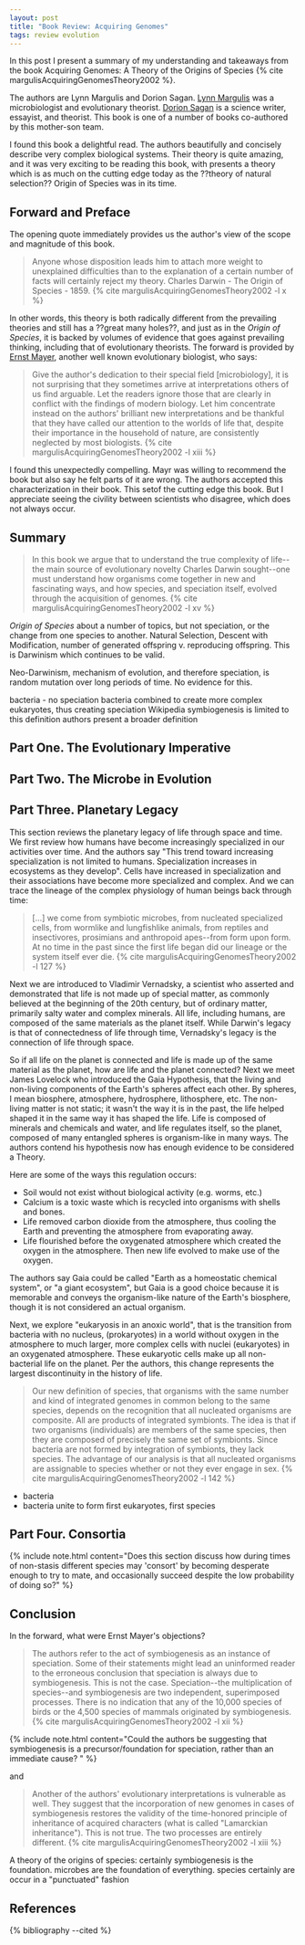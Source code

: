 ```yaml
---
layout: post
title: "Book Review: Acquiring Genomes"
tags: review evolution
---
```


In this post I present a summary of my understanding and takeaways from the book Acquiring Genomes: A Theory of the Origins of Species {% cite margulisAcquiringGenomesTheory2002 %}.

The authors are Lynn Margulis and Dorion Sagan. [Lynn Margulis](https://en.wikipedia.org/wiki/Lynn_Margulis) was a microbiologist and evolutionary theorist. [Dorion Sagan](https://en.wikipedia.org/wiki/Dorion_Sagan) is a science writer, essayist, and theorist. This book is one of a number of books co-authored by this mother-son team.

I found this book a delightful read. The authors beautifully and concisely describe very complex biological systems. Their theory is quite amazing, and it was very exciting to be reading this book, with presents a theory which is as much on the cutting edge today as the ??theory of natural selection?? Origin of Species was in its time.

## Forward and Preface

The opening quote immediately provides us the author's view of the scope and magnitude of this book.

> Anyone whose disposition leads him to attach more weight to unexplained difficulties than to the explanation of a certain number of facts will certainly reject my theory. Charles Darwin - The Origin of Species - 1859. {% cite margulisAcquiringGenomesTheory2002 -l x %}

In other words, this theory is both radically different from the prevailing theories and still has a ??great many holes??, and just as in the *Origin of Species*, it is backed by volumes of evidence that goes against prevailing thinking, including that of evolutionary theorists. The forward is provided by [Ernst Mayer](https://en.wikipedia.org/wiki/Ernst_Mayr), another well known evolutionary biologist, who says:

> Give the author's dedication to their special field \[microbiology], it is not surprising that they sometimes arrive at interpretations others of us find arguable. Let the readers ignore those that are clearly in conflict with the findings of modern biology. Let him concentrate instead on the authors' brilliant new interpretations and be thankful that they have called our attention to the worlds of life that, despite their importance in the household of nature, are consistently neglected by most biologists. {% cite margulisAcquiringGenomesTheory2002 -l xiii %}

I found this unexpectedly compelling. Mayr was willing to recommend the book but also say he felt parts of it are wrong. The authors accepted this characterization in their book. This setof the cutting edge this book. But I appreciate seeing the civility between scientists who disagree, which does not always occur.

## Summary

> In this book we argue that to understand the true complexity of life--the main source of evolutionary novelty Charles Darwin sought--one must understand how organisms come together in new and fascinating ways, and how species, and speciation itself, evolved through the acquisition of genomes. {% cite margulisAcquiringGenomesTheory2002 -l xv %}

*Origin of Species* about a number of topics, but not speciation, or the change from one species to another. Natural Selection, Descent with Modification, number of generated offspring v. reproducing offspring. This is Darwinism which continues to be valid.

Neo-Darwinism, mechanism of evolution, and therefore speciation, is random mutation over long periods of time. No evidence for this.

bacteria - no speciation
bacteria combined to create more complex eukaryotes, thus creating speciation
Wikipedia symbiogenesis is limited to this definition
authors present a broader definition

## Part One. The Evolutionary Imperative

## Part Two. The Microbe in Evolution

## Part Three. Planetary Legacy

This section reviews the planetary legacy of life through space and time. We first review how humans have become increasingly specialized in our activities over time. And the authors say "This trend toward increasing specialization is not limited to humans. Specialization increases in ecosystems as they develop". Cells have increased in specialization and their associations have become more specialized and complex. And we can trace the lineage of the complex physiology of human beings back through time:

> \[...] we come from symbiotic microbes, from nucleated specialized cells, from wormlike and lungfishlike animals, from reptiles and insectivores, prosimians and anthropoid apes--from form upon form. At no time in the past since the first life began did our lineage or the system itself ever die. {% cite margulisAcquiringGenomesTheory2002 -l 127 %}

Next we are introduced to Vladimir Vernadsky, a scientist who asserted and demonstrated that life is not made up of special matter, as commonly believed at the beginning of the 20th century, but of ordinary matter, primarily salty water and complex minerals.  All life, including humans, are composed of the same materials as the planet itself. While Darwin's legacy is that of connectedness of life through time, Vernadsky's legacy is the connection of life through space.

So if all life on the planet is connected and life is made up of the same material as the planet, how are life and the planet connected? Next we meet James Lovelock who introduced the Gaia Hypothesis, that the living and non-living components of the Earth's spheres affect each other. By spheres, I mean biosphere, atmosphere, hydrosphere, lithosphere, etc. The non-living matter is not static; it wasn't the way it is in the past, the life helped shaped it in the same way it has shaped the life. Life is composed of minerals and chemicals and water, and life regulates itself, so the planet, composed of many entangled spheres is organism-like in many ways. The authors contend his hypothesis now has enough evidence to be considered a Theory.

Here are some of the ways this regulation occurs:

* Soil would not exist without biological activity (e.g. worms, etc.)
* Calcium is a toxic waste which is recycled into organisms with shells and bones.
* Life removed carbon dioxide from the atmosphere, thus cooling the Earth and preventing the atmosphere from evaporating away.
* Life flourished before the oxygenated atmosphere which created the oxygen in the atmosphere. Then new life evolved to make use of the oxygen.

The authors say Gaia could be called "Earth as a homeostatic chemical system", or "a giant ecosystem", but Gaia is a good choice because it is memorable and conveys the organism-like nature of the Earth's biosphere, though it is not considered an actual organism.

Next, we explore "eukaryosis in an anoxic world", that is the transition from bacteria with no nucleus, (prokaryotes) in a world without oxygen in the atmosphere to much larger, more complex cells with nuclei (eukaryotes) in an oxygenated atmosphere. These eukaryotic cells make up all non-bacterial life on the planet. Per the authors, this change represents the largest discontinuity in the history of life.

> Our new definition of species, that organisms with the same number and kind of integrated genomes in common belong to the same species, depends on the recognition that all nucleated organisms are composite. All are products of integrated symbionts. The idea is that if two organisms (individuals) are members of the same species, then they are composed of precisely the same set of symbionts. Since bacteria are not formed by integration of symbionts, they lack species. The advantage of our analysis is that all nucleated organisms are assignable to species whether or not they ever engage in sex. {% cite margulisAcquiringGenomesTheory2002 -l 142 %}

* bacteria
* bacteria unite to form first eukaryotes, first species

## Part Four. Consortia

{% include note.html content="Does this section discuss how during times of non-stasis different species may 'consort' by becoming desperate enough to try to mate, and occasionally succeed despite the low probability of doing so?" %}

## Conclusion

In the forward, what were Ernst Mayer's objections?

> The authors refer to the act of symbiogenesis as an instance of speciation. Some of their statements might lead an uninformed reader to the erroneous conclusion that speciation is always due to symbiogenesis. This is not the case. Speciation--the multiplication of species--and symbiogenesis are two independent, superimposed processes. There is no indication that any of the 10,000 species of birds or the 4,500 species of mammals originated by symbiogenesis. {% cite margulisAcquiringGenomesTheory2002 -l xii %}

{% include note.html content="Could the authors be suggesting that symbiogenesis is a precursor/foundation for speciation, rather than an immediate cause? " %}

and

> Another of the authors' evolutionary interpretations is vulnerable as well. They suggest that the incorporation of new genomes in cases of symbiogenesis restores the validity of the time-honored principle of inheritance of acquired characters (what is called "Lamarckian inheritance"). This is not true. The two processes are entirely different. {% cite margulisAcquiringGenomesTheory2002 -l xiii %}

A theory of the origins of species: certainly symbiogenesis is the foundation. microbes are the foundation of everything.
species certainly are occur in a "punctuated" fashion

## References

{% bibliography --cited %}
